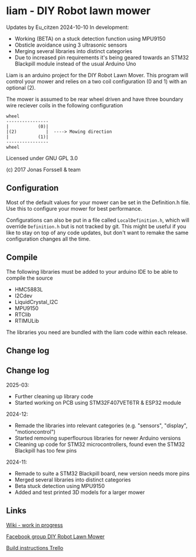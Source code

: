# liam - DIY Robot lawn mower

Updates by Eu_citzen 2024-10-10 In development:
- Working (BETA) on a stuck detection function using MPU9150
- Obsticle avoidance using 3 ultrasonic sensors
- Merging several libraries into distinct categories
- Due to increased pin requirements it's being geared towards an STM32 Blackpill module instead of the usual Arduino Uno


Liam is an arduino project for the DIY Robot Lawn Mover.
This program will control your mower and relies on a two coil
configuration (0 and 1) with an optional (2).

The mower is assumed to be rear wheel driven and have three
boundary wire reciever coils in the following configuration

    wheel
    ----------------
    |           (0)|
    |(2)           |  ----> Mowing direction
    |           (1)|
    ----------------
    wheel

Licensed under GNU GPL 3.0

(c) 2017 Jonas Forssell & team

Configuration
------
Most of the default values for your mower can be set in the
Definition.h file. Use this to configure your mower for best
performance.

Configurations can also be put in a file called
`LocalDefinition.h`, which will override `Definition.h` but
is not tracked by git. This might be useful if you like to
stay on top of any code updates, but don't want to remake
the same configuration changes all the time.


Compile
------
The following libraries must be added to your arduino IDE to be able to compile the source

  * HMC5883L
  * I2Cdev
  * LiquidCrystal_I2C
  * MPU9150
  * RTClib
  * RTIMULib

  The libraries you need are bundled with the liam code within each release.

Change log
------
Change log
------
2025-03:
- Further cleaning up library code
- Started working on PCB using STM32F407VET6TR & ESP32 module

2024-12:
- Remade the libraries into relevant categories (e.g. "sensors", "display", "motioncontrol")
- Started removing superflourous libraries for newer Arduino versions
- Cleaning up code for STM32 microcontrollers, found even the STM32 Blackpill has too few pins

2024-11:
- Remade to suite a STM32 Blackpill board, new version needs more pins
- Merged several libraries into distinct categories
- Beta stuck detection using MPU9150
- Added and test printed 3D models for a larger mower


Links
------

[Wiki - work in progress](https://github.com/sm6yvr/liam/wiki)

[Facebook group DIY Robot Lawn Mower](https://www.facebook.com/groups/319588508137220/)

[Build instructions Trello](https://trello.com/b/gYQjoWY5/liam)
